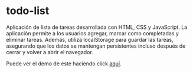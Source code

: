 # todo-list

Aplicación de lista de tareas desarrollada con HTML, CSS y JavaScript. La aplicación permite a los usuarios agregar, marcar como completadas y eliminar tareas. Además, utiliza localStorage para guardar las tareas, asegurando que los datos se mantengan persistentes incluso después de cerrar y volver a abrir el navegador.

Puede ver el demo de este haciendo click [aquí](https://todo-list-dusky-nu.vercel.app/).
